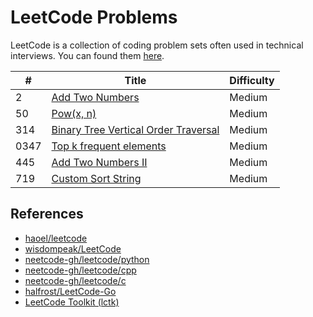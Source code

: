 # LeetCode Problems

LeetCode is a collection of coding problem sets often used in technical interviews. You can found them [here](https://leetcode.com/problemset/all/).

| # | Title | Difficulty |
|---| ----- | ---------- |
|2|[Add Two Numbers](add-two)|Medium|
|50|[Pow(x, n)](powx-n)|Medium|
|314|[Binary Tree Vertical Order Traversal](tree-314)|Medium|
|0347|[Top k frequent elements](elem-347)|Medium|
|445|[Add Two Numbers II](add-two-ii)|Medium|
|719|[Custom Sort String](string-719)|Medium|

## References

* [haoel/leetcode](https://github.com/haoel/leetcode)
* [wisdompeak/LeetCode](https://github.com/wisdompeak/LeetCode)
* [neetcode-gh/leetcode/python](https://github.com/neetcode-gh/leetcode/tree/main/python)
* [neetcode-gh/leetcode/cpp](https://github.com/neetcode-gh/leetcode/tree/main/cpp)
* [neetcode-gh/leetcode/c](https://github.com/neetcode-gh/leetcode/tree/main/c)
* [halfrost/LeetCode-Go](https://github.com/halfrost/LeetCode-Go/tree/master/leetcode)
* [LeetCode Toolkit (lctk)](https://github.com/chengyutang/lctk)
